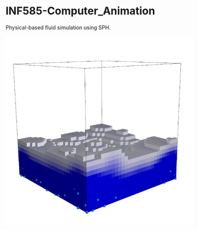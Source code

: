 # INF585-Computer_Animation
Physical-based fluid simulation using SPH.

![Fluid rendering with voxel](https://github.com/leonzheng2/INF585-Computer_Animation/raw/master/fluid_voxel.png "Fluid rendering with voxel")
